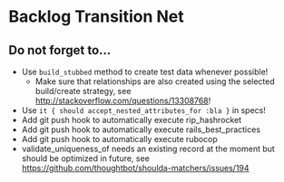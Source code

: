 # Backlog Transition Net

## Do not forget to...

- Use `build_stubbed` method to create test data whenever possible!
  - Make sure that relationships are also created using the selected build/create strategy, see http://stackoverflow.com/questions/13308768!
- Use `it { should accept_nested_attributes_for :bla }` in specs!
- Add git push hook to automatically execute rip_hashrocket
- Add git push hook to automatically execute rails_best_practices
- Add git push hook to automatically execute rubocop
- validate_uniqueness_of needs an existing record at the moment but should be optimized in future, see https://github.com/thoughtbot/shoulda-matchers/issues/194
